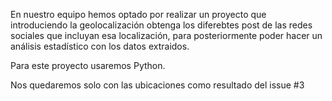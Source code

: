 En nuestro equipo hemos optado por realizar un proyecto que introduciendo la
geolocalización obtenga los diferebtes post de las redes sociales que 
incluyan esa localización, para posteriormente poder hacer un análisis
estadístico con los datos extraidos.

Para este proyecto usaremos Python.

Nos quedaremos solo con las ubicaciones como resultado del issue #3
